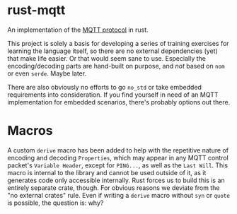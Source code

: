 # rust-mqtt
An implementation of the [MQTT protocol](https://docs.oasis-open.org/mqtt/mqtt/v5.0/os/mqtt-v5.0-os.html) in rust.

This project is solely a basis for developing a series of training exercises for learning the language itself, so 
there are no external dependencies (yet) that make life easier. Or that would seem sane to use.
Especially the encoding/decoding parts are hand-built on purpose, and *not* based on `nom` or even `serde`. Maybe later.

There are also obviously no efforts to go `no_std` or take embedded requirements into consideration. If you find
yourself in need of an MQTT implementation for embedded scenarios, there's probably options out there.

# Macros
A custom `derive` macro has been added to help with the repetitive nature of encoding and decoding `Properties`, which
may appear in any MQTT control packet's `Variable Header`, except for `PING...`, as well as the `Last Will`. 
This macro is internal to the library and cannot be used outside of it, as it generates code only accessible 
internally. Rust forces us to build this is an entirely separate crate, though.
For obvious reasons we deviate from the "no external crates" rule. Even if writing a `derive` macro without `syn` or `quote` is possible, the question is: why?